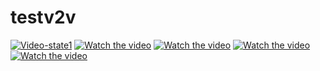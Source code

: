 # testv2v  

[![Video-state1](https://img.youtube.com/vi/Jomdlvze2f4/maxresdefault.jpg)](https://www.youtube.com/watch?v=Jomdlvze2f4)
[![Watch the video](https://img.youtube.com/vi/TrFs32d-7bA/maxresdefault.jpg)](https://m.youtube.com/watch?v=TrFs32d-7bA)
[![Watch the video](https://img.youtube.com/vi/Hf9CA2Paf_4/maxresdefault.jpg)](https://www.youtube.com/watch?v=Hf9CA2Paf_4)
[![Watch the video](https://img.youtube.com/vi/5Xd-I3vQWNY/maxresdefault.jpg)](https://www.youtube.com/watch?v=5Xd-I3vQWNY)
[![Watch the video](https://img.youtube.com/vi/tXEjMm3-_XA/maxresdefault.jpg)](https://youtu.be/tXEjMm3-_XA)

